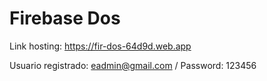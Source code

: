 # Firebase Dos

Link hosting: https://fir-dos-64d9d.web.app

Usuario registrado: eadmin@gmail.com  /   Password: 123456


